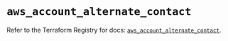 # `aws_account_alternate_contact`

Refer to the Terraform Registry for docs: [`aws_account_alternate_contact`](https://registry.terraform.io/providers/hashicorp/aws/5.81.0/docs/resources/account_alternate_contact).

